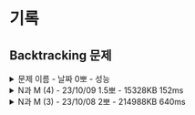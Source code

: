 # 기록
## Backtracking 문제


<details>
<summary>문제 이름 - 날짜 0뽀 - 성능</summary>
<div markdown="1">
<ul>
<li>공개한 1등 기록: </li>
<li>문제 핵심</li>
<ul>
    <li></li>    
    <li></li>  
</ul>
<li>어려웠던 부분 해결</li>
<ul>
    <li></li>
    <ul>
        <li></li>
    </ul>
    <li></li>
    <ul>
        <li></li>
    </ul>
</ul>
<li>순위 코드 분석 후 배운 점</li>
<ul>
    <li></li>
    <li></li>
    <li></li>
</ul>
<li>보충이 필요한 지식</li>
<ul>
    <li></li>
    <li></li>
</ul>
<li>~칭찬~</li>
<ul>
<li></li>
<ul><li></li></ul>
</ul>
</ul>
</div>
</details>

<details>
<summary>N과 M (4) - 23/10/09 1.5뽀 - 15328KB 152ms</summary>
<div markdown="1">
<ul>
<li>공개한 1등 기록: 15488KB 136ms</li>
<li>문제 핵심</li>
<ul>
    <li>중복 허용</li>    
    <li>비내림차순</li>  
</ul>
<li>어려웠던 부분 해결</li>
<ul>
    <li>중복 허용, 비내림차순</li>
    <ul>
        <li>수열 loop에서 루프 시작값 설정에 따라 중복 허용 및 비 내림차순 구현</li>
    </ul>
    <li>char[] idx</li>
    <ul>
        <li>2*M+1, 2*M-1 헷갈리는 등 자잘한 idx 오류 -> 배열에 담길 수 써보고 그대로 구현</li>
        <li>for 내에서의 변수를 i가 아닌 (for에서는 상수인) M으로 설정해 오류 -> 디버깅으로 실제 들어가는 값 확인해 정정</li>
    </ul>
</ul>
<li>순위 코드 분석 후 배운 점</li>
<ul>
    <li>시간 복잡도 고려시, for를 줄이는 게 더 나음.</li>
    <ul>
    <li>sb.append(arr[i]).append(' ')와 각 공백 포함 arr[i]에서 sb.append(arr[i]); loop를 도는 수에서 유의미한 시간 차이가 발생한 걸로 추정.</li>
    </ul>
    <li>M이 depth라는 점을 제대로 인지함.</li>
    <li>char[2*M] 대신 비트연산자 사용</li>
</ul>
<li>보충이 필요한 지식</li>
<ul>
    <li>int를 char로 변환하는 과정에 유의미한 시간이 소요되는지</li> 
</ul>
<li>~칭찬~</li>
<ul>
<li>어제 배운 거 활용함!</li>
<ul><li>char[]에 저장, main에서 공백 및 줄바꿈 초기화 해 backtracking 함수 내에서는 최소한 동작만 하도록 구현</li></ul>
</ul>
</ul>
</div>
</details>


<details>
<summary>N과 M (3) - 23/10/08 2뽀 - 214988KB 640ms</summary>
<div markdown="1">
<ul>
<li>공개한 1등 기록: 64840KB 364ms</li>
<li>문제 핵심</li>
<ul>
    <li>중복 숫자를 허용한 수열</li>    
    <li>depth==3마다 print 출력 시 촉박한 시간 해결</li>  
</ul>
<li>어려웠던 부분 해결</li>
<ul>
    <li>1 2 1 이후 1 2 2가 아닌 2 1 2 출력</li>
    <ul>
        <li>list.remove((Integer)idx)여서 중복인 경우 앞부터 지워줬기에 오류, depth 위치를 지워주도록 수정</li>
    </ul>
    <li>시간 초과</li>
    <ul>
        <li>시간 초과 해결을 위해 StringBuilder 사용, 마지막에 한번에 print</li>
    </ul>
</ul>
<li>순위 코드 분석 후 배운 점</li>
<ul>
    <li>list 대신 array 사용 시 remove 작업 없이 해당 idx의 값만 재할당하면 됨.</li>
    <li>array를 char 타입으로 선언 후 “ “, “\n”를 미리 main에서 초기화해 놓으면 재귀 함수 내 단계가 간략해짐.</li>
    <li>파라미터로 한 줄의 입력을 넘겨 줄 수도 있음. 예) 초기화: ""+i+" " →  k+i+" "  </li>
</ul>
<li>보충이 필요한 지식</li>
<ul>
    <li>buffer, StringBuilder 개념</li>
    <li>int와 char 변환, 예) (char)(i + '0')</li>
</ul>
</ul>
</div>
</details>
